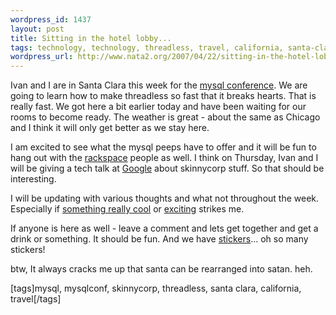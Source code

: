 ```yaml
--- 
wordpress_id: 1437
layout: post
title: Sitting in the hotel lobby...
tags: technology, technology, threadless, travel, california, santa-clara, skinnycorp, mysqlconf, mysql
wordpress_url: http://www.nata2.org/2007/04/22/sitting-in-the-hotel-lobby/
---
```

Ivan and I are in Santa Clara this week for the <a href="http://mysqlconf.com/">mysql conference</a>. We are going to learn how to make threadless so fast that it breaks hearts. That is really fast. We got here a bit earlier today and have been waiting for our rooms to become ready. The weather is great - about the same as Chicago and I think it will only get better as we stay here.

I am excited to see what the mysql peeps have to offer and it will be fun to hang out with the <a href="http://rackspace.com">rackspace</a> people as well. I think on Thursday, Ivan and I will be giving a tech talk at <a href="http://video.google.com/googleplex.html">Google</a> about skinnycorp stuff. So that should be interesting.

I will be updating with various thoughts and what not throughout the week. Especially if <a href="http://tangent.org/index.pl?node_id=506">something really cool</a> or <a href="http://www.petefreitag.com/item/628.cfm">exciting</a> strikes me.

If anyone is here as well - leave a comment and lets get together and get a drink or something. It should be fun. And we have <a href="http://farm1.static.flickr.com/130/353765540_e7071fa52e.jpg?v=0">stickers</a>... oh so many stickers!

btw, It always cracks me up that santa can be rearranged into satan. heh.
<p class="wlWriterSmartContent" id="0767317B-992E-4b12-91E0-4F059A8CECA8:beab804c-274d-4c4b-aed2-9d5a969ab192" contenteditable="false" style="margin: 0px; padding: 0px; display: inline">[tags]mysql, mysqlconf, skinnycorp, threadless, santa clara, california, travel[/tags]</p>

